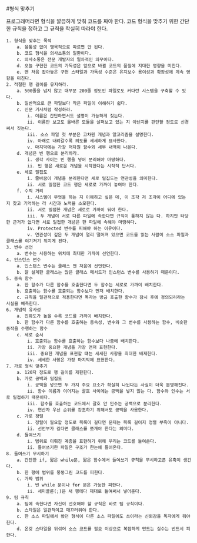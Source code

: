 #형식 맞추기

프로그래머라면 형식을 깔끔하게 맞춰 코드를 짜야 한다.
코드 형식을 맞추기 위한 간단한 규칙을 정하고 그 규칙을 착실히 따라야 한다.

	1. 형식을 맞추는 목적
		a. 융통성 없이 맹목적으로 따르면 안 된다.
		b. 코드 형식을 의사소통의 일환이다.
		c. 의사소통은 전문 개발자의 일차적인 의무이다.
		d. 오늘 구현한 코드의 가독성은 앞으로 바뀔 코드의 품질에 지대한 영향을 미친다.
		e. 맨 처음 잡아놓은 구현 스타일과 가독성 수준은 유지보수 용이성과 확장성에 계속 영향을 미친다.
	2. 적절한 행 길이를 유지하라.
		a. 500줄을 넘지 않고 대부분 200줄 정도인 파일로도 커다란 시스템을 구축할 수 있다.
		b. 일반적으로 큰 파일보다 작은 파일이 이해하기 쉽다.
		c. 신문 기사처럼 작성하라.
			i. 이름은 간단하면서도 설명이 가능하게 짖는다.
			ii. 이름만 보고도 올바른 모듈을 살펴보고 있는 지 아닌지를 판단할 정도로 신경 써서 짓는다.
			iii. 소스 파일 첫 부분은 고차원 개념과 알고리즘을 설명한다.
			iv. 아래로 내려갈수록 의도를 세세하게 묘사한다.
			v. 마지막에는 가장 저차원 함수와 세부 내역이 나온다.
		d. 개념은 빈 행으로 분리하라.
			i. 생각 사이는 빈 행을 넣어 분리해야 마땅하다.
			ii. 빈 행은 새로운 개념을 시작한다는 시작적 단서다.
		e. 세로 밀집도
			i. 줄바꿈이 개념을 분리한다면 세로 밀집도는 연관성을 의미한다.
			ii. 서로 밀접한 코드 행은 세로로 가까이 놓여야 한다.
		f. 수직 거리
			i. 시스템이 무엇을 하는 지 이해하고 싶은 데, 이 조각 저 조각이 어디에 있는 지 찾고 기억하는 라 시간과 노력을 소모한다.
			ii. 서로 밀접한 개념은 세로로 가까이 둬야 한다.
			iii. 두 개념이 서로 다른 파일에 속한다면 규칙이 통하지 않는 다. 하지만 타당한 근거가 없다면 서로 밀접한 개념은 한 파일에 속해야 마땅하다.
			iv. Protected 변수를 피해야 하는 이유이다.
			v. 연관성이 깊은 두 개념이 멀리 떨어져 있으면 코드를 읽는 사람이 소스 파일과 클래스를 여기저기 뒤지게 된다.
	3. 변수 선언
		a. 변수는 사용하는 위치에 최대한 가까이 선언한다.
	4. 인스턴스 변수
		a. 인스턴스 변수는 클래스 맨 처음에 선언한다.
		b. 잘 설계한 클래스는 많은 클래스 메서드가 인스턴스 변수를 사용하기 때문이다.
	5. 종속 함수
		a. 한 함수가 다른 함수를 호출한다면 두 함수는 세로로 가까이 배치한다.
		b. 호출하는 함수를 호출되는 함수보다 먼저 배치한다.
		c. 규칙을 일관적으로 적용한다면 독자는 방금 호출한 함수가 잠시 후에 정의되리라는 사실을 예측한다.
	6. 개념적 유사성
		a. 친화도가 높을 수록 코드를 가까이 배치한다.
		b. 한 함수가 다른 함수를 호출하는 종속성, 변수와 그 변수를 사용하는 함수, 비슷한 동작을 수행하는 함수
		c. 세로 순서
			i. 호출되는 함수를 호출하는 함수보다 나중에 배치한다.
			ii. 가장 중요한 개념을 가장 먼저 표현한다.
			iii. 중요한 개념을 표현할 떄는 세세한 사항을 최대한 배제한다.
			iv. 세세한 사항은 가장 마지막에 표현한다.
	7. 가로 형식 맞추기
		a. 120자 정도로 행 길이를 제한한다.
		b. 가로 공백과 밀집도
			i. 공백을 넣으면 두 가지 주요 요소가 확실히 나뉜다는 사실이 더욱 분명해진다.
			ii. 함수 이름과 이어지는 괄호 사이에는 공백을 넣지 않는 다. 함수와 인수는 서로 밀접하기 때문이다.
			iii. 함수를 호출하는 코드에서 괄호 안 인수는 공백으로 분리한다.
			iv. 연산자 우선 순위를 강조하기 위해서도 공백을 사용한다.
		c. 가로 정렬
			i. 정렬이 필요할 정도로 목록이 길다면 문제는 목록 길이지 정렬 부족이 아니다.
			ii. 선언부가 길다면 클래스를 쪼개야 한다는 의미다.
		d. 들여쓰기
			i. 범위로 이뤄진 계층을 표현하기 위해 우리는 코드를 들여쓴다.
			ii. 들여쓰기한 파일은 구조가 한눈에 들어온다.
	8. 들여쓰기 무시하기
		a. 간단한 if, 짧은 while문, 짦은 함수에서 들여쓰기 규칙을 무시하고픈 유혹이 생긴다.
		b. 한 행에 범위를 뭉뚱그린 코드를 피한다.
		c. 가짜 범위
			i. 빈 while 문이나 for 문은 가능한 피한다.
			ii. 세미콜론(;)은 새 행에다 제대로 들여써서 넣어준다.
	9. 팀 규칙
		a. 팀에 속한다면 자신이 선호해야 할 규칙은 바로 팀 규칙이다.
		b. 스타일은 일관적이고 매끄러워야 한다.
		c. 한 소스 파일에서 봤던 형식이 다른 소스 파일에도 쓰이라는 신뢰감을 독자에게 줘야 한다.
		d. 온갖 스타일을 뒤섞어 소스 코드를 필요 이상으로 복잡하게 만드는 실수는 반드시 피한다.
